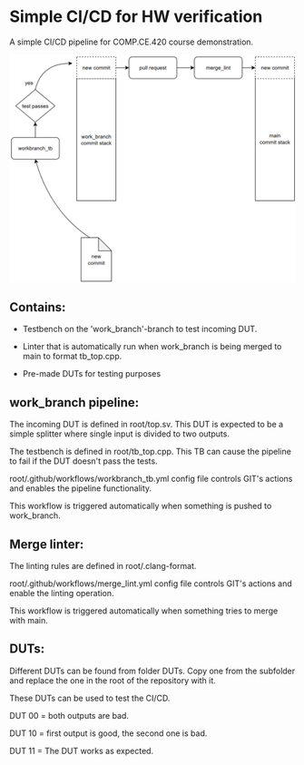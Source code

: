# Simple CI/CD for HW verification
A simple CI/CD pipeline for COMP.CE.420 course demonstration.

![Alt text](images/CICD_workflow.png)


## Contains:
- Testbench on the 'work_branch'-branch to test incoming DUT.

- Linter that is automatically run when work_branch is being merged to main to format tb_top.cpp.

- Pre-made DUTs for testing purposes



## work_branch pipeline:
The incoming DUT is defined in root/top.sv. This DUT is expected to be a simple splitter where single input is divided to two outputs.

The testbench is defined in root/tb_top.cpp. This TB can cause the pipeline to fail if the DUT doesn't pass the tests.

root/.github/workflows/workbranch_tb.yml config file controls GIT's actions and enables the pipeline functionality.

This workflow is triggered automatically when something is pushed to work_branch.


## Merge linter:
The linting rules are defined in root/.clang-format.

root/.github/workflows/merge_lint.yml config file controls GIT's actions and enable the linting operation.

This workflow is triggered automatically when something tries to merge with main.


## DUTs:
Different DUTs can be found from folder DUTs. Copy one from the subfolder and replace the one in the root of the repository with it.

These DUTs can be used to test the CI/CD.

DUT 00 = both outputs are bad.

DUT 10 = first output is good, the second one is bad.

DUT 11 = The DUT works as expected.